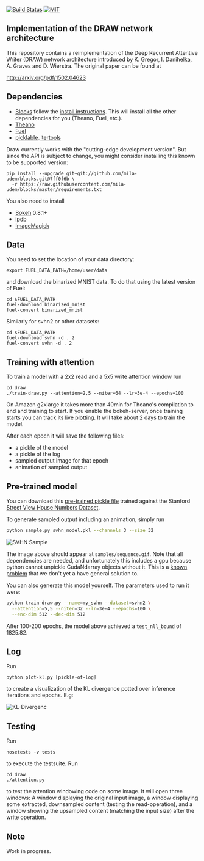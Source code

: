
[![Build Status](https://api.shippable.com/projects/557c82e6edd7f2c05214d9ce/badge?branchName=master)](https://app.shippable.com/projects/557c82e6edd7f2c05214d9ce/builds/latest)
[![MIT](https://img.shields.io/github/license/jbornschein/draw.svg?style=flat-square)](http://choosealicense.com/licenses/mit/)


Implementation of the DRAW network architecture
-----------------------------------------------
This repository contains a reimplementation of the Deep Recurrent Attentive
Writer (DRAW) network architecture introduced by K. Gregor, I. Danihelka,
A. Graves and D. Wierstra. The original paper can be found at

  http://arxiv.org/pdf/1502.04623

Dependencies
------------
 * [Blocks](https://github.com/bartvm/blocks) follow
the [install instructions](http://blocks.readthedocs.org/en/latest/setup.html).
This will install all the other dependencies for you (Theano, Fuel, etc.).
 * [Theano](https://github.com/theano/Theano)
 * [Fuel](https://github.com/bartvm/fuel)
 * [picklable_itertools](https://github.com/dwf/picklable_itertools)

Draw currently works with the "cutting-edge development version". But since the API is subject to change,
you might consider installing this known to be supported version:

```
pip install --upgrade git+git://github.com/mila-udem/blocks.git@7ff0f6b \
  -r https://raw.githubusercontent.com/mila-udem/blocks/master/requirements.txt
```

You also need to install

 * [Bokeh](http://bokeh.pydata.org/en/latest/docs/installation.html) 0.8.1+
 * [ipdb](https://pypi.python.org/pypi/ipdb)
 * [ImageMagick](http://www.imagemagick.org/)

Data
----
You need to set the location of your data directory:

    export FUEL_DATA_PATH=/home/user/data

and download the binarized MNIST data. To do that using the latest version of Fuel:

    cd $FUEL_DATA_PATH
    fuel-download binarized_mnist
    fuel-convert binarized_mnist

Similarly for svhn2 or other datasets:

    cd $FUEL_DATA_PATH
    fuel-download svhn -d . 2
    fuel-convert svhn -d . 2


Training with attention
-----------------------
To train a model with a 2x2 read and a 5x5 write attention window run

    cd draw
    ./train-draw.py --attention=2,5 --niter=64 --lr=3e-4 --epochs=100

On Amazon g2xlarge it takes more than 40min for Theano's compilation to end and training to start. If you enable the bokeh-server, once training starts you can track its
[live plotting](http://blocks.readthedocs.org/en/latest/plotting.html).
It will take about 2 days to train the model.

After each epoch it will save the following files:

 * a pickle of the model
 * a pickle of the log
 * sampled output image for that epoch
 * animation of sampled output

Pre-trained model
-----------------
You can download this [pre-trained pickle file](http://drib.net/exdb/draw/svhn_model.pkl) trained against the Stanford [Street View House Numbers Dataset](http://ufldl.stanford.edu/housenumbers/). 

To generate sampled output including an animation, simply run

```bash
python sample.py svhn_model.pkl --channels 3 --size 32
```

![SVHN Sample](http://drib.net/exdb/draw/svhn_sequence.gif)

The image above should appear at `samples/sequence.gif`. Note that all dependencies are needed, and unfortunately this includes a gpu because python cannot unpickle CudaNdarray objects without it. This is a [known problem](http://stackoverflow.com/questions/25237039/converting-a-theano-model-built-on-gpu-to-cpu) that we don't yet a have general solution to.

You can also generate this model yourself. The parameters used to run it were:

```bash
python train-draw.py --name=my_svhn --dataset=svhn2 \
  --attention=5,5 --niter=32 --lr=3e-4 --epochs=100 \
  --enc-dim 512 --dec-dim 512
```

After 100-200 epochs, the model above achieved a `test_nll_bound` of 1825.82.

Log
---

Run 
    
    python plot-kl.py [pickle-of-log]

to create a visualization of the KL divergence potted over inference iterations and epochs. E.g:

 ![KL-Divergenc](doc/kl_divergence.png)


Testing
-------
Run 

    nosetests -v tests

to execute the testsuite. Run 

    cd draw
    ./attention.py

to test the attention windowing code on some image. It will open three windows:
A window displaying the original input image, a window displaying some
extracted, downsampled content (testing the read-operation), and a window
showing the upsampled content (matching the input size) after the write
operation.

Note
----
Work in progress.
